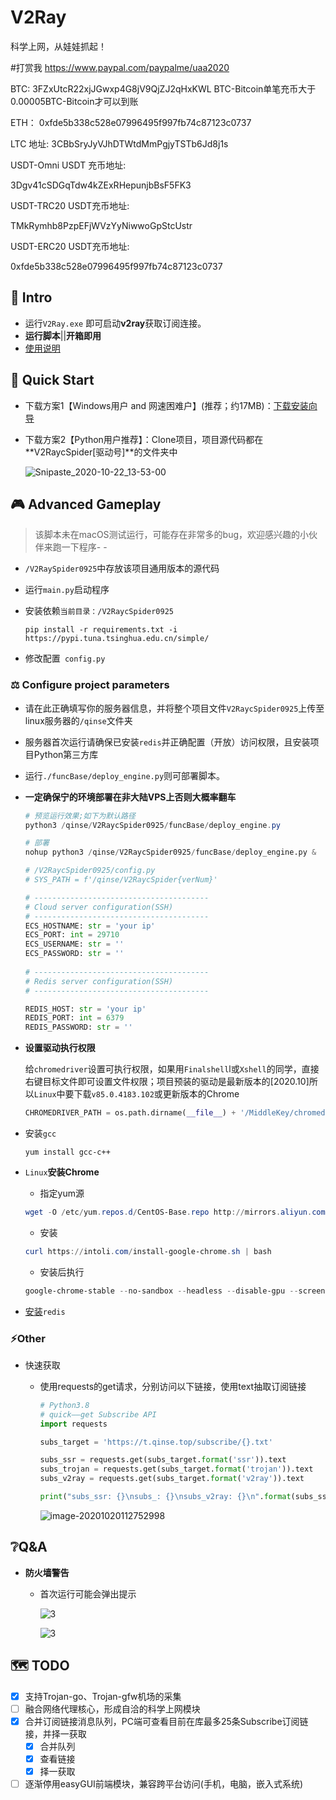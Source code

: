# V2Ray

科学上网，从娃娃抓起！

#打赏我 https://www.paypal.com/paypalme/uaa2020

BTC: 3FZxUtcR22xjJGwxp4G8jV9QjZJ2qHxKWL
BTC-Bitcoin单笔充币大于0.00005BTC-Bitcoin才可以到账

ETH： 0xfde5b338c528e07996495f997fb74c87123c0737

LTC 地址: 3CBbSryJyVJhDTWtdMmPgjyTSTb6Jd8j1s

USDT-Omni USDT 充币地址:

3Dgv41cSDGqTdw4kZExRHepunjbBsF5FK3

USDT-TRC20 USDT充币地址:

TMkRymhb8PzpEFjWVzYyNiwwoGpStcUstr

USDT-ERC20 USDT充币地址:

0xfde5b338c528e07996495f997fb74c87123c0737

## :carousel_horse: Intro

- 运行`V2Ray.exe` 即可启动**v2ray**获取订阅连接。
- **运行脚本**||**开箱即用**
- [使用说明](https://github.com/QIN2DIM/V2RayCloudSpider/blob/master/V2Ray云彩姬使用说明.md)

## :eagle: Quick Start

- 下载方案1【Windows用户 and 网速困难户】(推荐；约17MB)：[下载安装向导](https://t.qinse.top/subscribe/installer.zip)	

- 下载方案2【Python用户推荐】：Clone项目，项目源代码都在**V2RaycSpider[驱动号]**的文件夹中

  ![Snipaste_2020-10-22_13-53-00](https://i.loli.net/2020/10/22/s9vC6RI7FtVJahe.png)


## :video_game: Advanced Gameplay

> 该脚本未在macOS测试运行，可能存在非常多的bug，欢迎感兴趣的小伙伴来跑一下程序- -

- `/V2RaySpider0925`中存放该项目通用版本的源代码

- 运行`main.py`启动程序

- 安装依赖`当前目录：/V2RaycSpider0925`

  ```
  pip install -r requirements.txt -i https://pypi.tuna.tsinghua.edu.cn/simple/
  ```

- 修改配置` config.py`

### :balance_scale: Configure project parameters

- 请在此正确填写你的服务器信息，并将整个项目文件`V2RaycSpider0925`上传至linux服务器的`/qinse`文件夹

- 服务器首次运行请确保已安装`redis`并正确配置（开放）访问权限，且安装项目Python第三方库

- 运行`./funcBase/deploy_engine.py`则可部署脚本。

- **一定确保宁的环境部署在非大陆VPS上否则大概率翻车**

  ```powershell
  # 预览运行效果;如下为默认路径
  python3 /qinse/V2RaycSpider0925/funcBase/deploy_engine.py
  ```
  
  ```python
  # 部署
  nohup python3 /qinse/V2RaycSpider0925/funcBase/deploy_engine.py &
  ```
  
  ```python
  # /V2RaycSpider0925/config.py
  # SYS_PATH = f'/qinse/V2RaycSpider{verNum}'
  
  # ---------------------------------------
  # Cloud server configuration(SSH)
  # ---------------------------------------
  ECS_HOSTNAME: str = 'your ip'
  ECS_PORT: int = 29710
  ECS_USERNAME: str = ''
  ECS_PASSWORD: str = ''
      
  # ---------------------------------------
  # Redis server configuration(SSH)
  # ---------------------------------------
  
  REDIS_HOST: str = 'your ip'
  REDIS_PORT: int = 6379
  REDIS_PASSWORD: str = ''
  ```

- **设置驱动执行权限**

  给`chromedriver`设置可执行权限，如果用`Finalshell`l或`Xshell`的同学，直接右键目标文件即可设置文件权限；项目预装的驱动是最新版本的[2020.10]所以`Linux`中要下载`v85.0.4183.102`或更新版本的Chrome

  ```python
  CHROMEDRIVER_PATH = os.path.dirname(__file__) + '/MiddleKey/chromedriver'
  ```

- 安装`gcc`

  ```
  yum install gcc-c++
  ```

- `Linux`**安装Chrome**

  - 指定yum源

  ```powershell
  wget -O /etc/yum.repos.d/CentOS-Base.repo http://mirrors.aliyun.com/repo/Centos-7.repo
  ```

  - 安装

  ```powershell
  curl https://intoli.com/install-google-chrome.sh | bash
  ```

  - 安装后执行

  ```powershell
  google-chrome-stable --no-sandbox --headless --disable-gpu --screenshot https://www.baidu.com/
  ```

- [安装](https://shimo.im/docs/5bqnroJYDbU4rGqy/)`redis`

### :zap:Other

- 快速获取

  - 使用requests的get请求，分别访问以下链接，使用text抽取订阅链接

    ```python
    # Python3.8
    # quick——get Subscribe API
    import requests
    
    subs_target = 'https://t.qinse.top/subscribe/{}.txt'
    
    subs_ssr = requests.get(subs_target.format('ssr')).text
    subs_trojan = requests.get(subs_target.format('trojan')).text
    subs_v2ray = requests.get(subs_target.format('v2ray')).text
    
    print("subs_ssr: {}\nsubs_: {}\nsubs_v2ray: {}\n".format(subs_ssr,subs_trojan,subs_v2ray))
    
    ```

    ![image-20201020112752998](https://i.loli.net/2020/10/20/XaJc4qA1ehPUM5V.png)

##  :grey_question:Q&A

- **防火墙警告**

  - 首次运行可能会弹出提示

    ![3](https://i.loli.net/2020/10/06/MhwiZfOz3VdDPU5.png)

    ![3](https://i.loli.net/2020/10/06/gmLksO3HCtyWu9r.png)

## :world_map: TODO

- [x] 支持Trojan-go、Trojan-gfw机场的采集
- [ ] 融合网络代理核心，形成自洽的科学上网模块
- [x] 合并订阅链接消息队列，PC端可查看目前在库最多25条Subscribe订阅链接，并择一获取
  - [x] 合并队列
  - [x] 查看链接
  - [x] 择一获取
- [ ] 逐渐停用easyGUI前端模块，兼容跨平台访问(手机，电脑，嵌入式系统)
